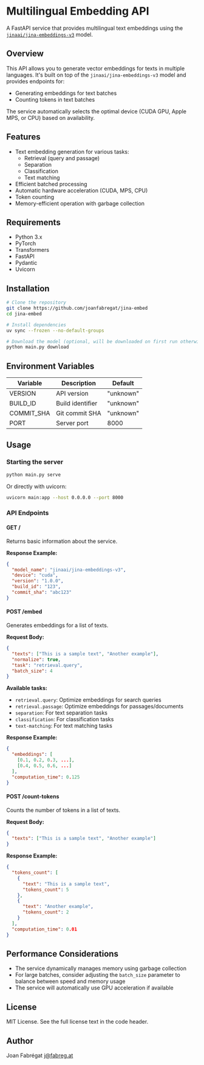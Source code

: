 # Multilingual Embedding API

A FastAPI service that provides multilingual text embeddings using the [`jinaai/jina-embeddings-v3`](https://huggingface.co/jinaai/jina-embeddings-v3) model.

## Overview

This API allows you to generate vector embeddings for texts in multiple languages. It's built on top of the `jinaai/jina-embeddings-v3` model and provides endpoints for:

- Generating embeddings for text batches
- Counting tokens in text batches

The service automatically selects the optimal device (CUDA GPU, Apple MPS, or CPU) based on availability.

## Features

- Text embedding generation for various tasks:
    - Retrieval (query and passage)
    - Separation
    - Classification
    - Text matching
- Efficient batched processing
- Automatic hardware acceleration (CUDA, MPS, CPU)
- Token counting
- Memory-efficient operation with garbage collection

## Requirements

- Python 3.x
- PyTorch
- Transformers
- FastAPI
- Pydantic
- Uvicorn

## Installation

```bash
# Clone the repository
git clone https://github.com/joanfabregat/jina-embed
cd jina-embed

# Install dependencies
uv sync --frozen --no-default-groups

# Download the model (optional, will be downloaded on first run otherwise)
python main.py download
```

## Environment Variables

| Variable    | Description                   | Default    |
|-------------|-------------------------------|------------|
| VERSION     | API version                   | "unknown"  |
| BUILD_ID    | Build identifier              | "unknown"  |
| COMMIT_SHA  | Git commit SHA                | "unknown"  |
| PORT        | Server port                   | 8000       |

## Usage

### Starting the server

```bash
python main.py serve
```

Or directly with uvicorn:

```bash
uvicorn main:app --host 0.0.0.0 --port 8000
```

### API Endpoints

#### GET /

Returns basic information about the service.

**Response Example:**

```json
{
  "model_name": "jinaai/jina-embeddings-v3",
  "device": "cuda",
  "version": "1.0.0",
  "build_id": "123",
  "commit_sha": "abc123"
}
```

#### POST /embed

Generates embeddings for a list of texts.

**Request Body:**

```json
{
  "texts": ["This is a sample text", "Another example"],
  "normalize": true,
  "task": "retrieval.query",
  "batch_size": 4
}
```

**Available tasks:**
- `retrieval.query`: Optimize embeddings for search queries
- `retrieval.passage`: Optimize embeddings for passages/documents
- `separation`: For text separation tasks
- `classification`: For classification tasks
- `text-matching`: For text matching tasks

**Response Example:**

```json
{
  "embeddings": [
    [0.1, 0.2, 0.3, ...],
    [0.4, 0.5, 0.6, ...]
  ],
  "computation_time": 0.125
}
```

#### POST /count-tokens

Counts the number of tokens in a list of texts.

**Request Body:**

```json
{
  "texts": ["This is a sample text", "Another example"]
}
```

**Response Example:**

```json
{
  "tokens_count": [
    {
      "text": "This is a sample text",
      "tokens_count": 5
    },
    {
      "text": "Another example",
      "tokens_count": 2
    }
  ],
  "computation_time": 0.01
}
```

## Performance Considerations

- The service dynamically manages memory using garbage collection
- For large batches, consider adjusting the `batch_size` parameter to balance between speed and memory usage
- The service will automatically use GPU acceleration if available

## License

MIT License. See the full license text in the code header.

## Author

Joan Fabrégat <j@fabreg.at>